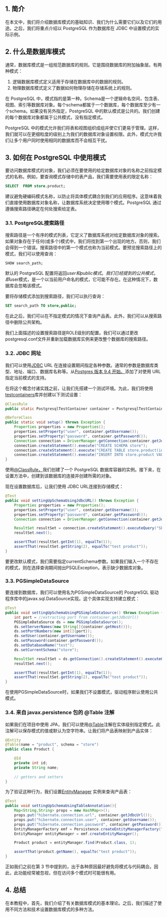 ## 1. 简介

在本文中，我们将介绍数据库模式的基础知识、我们为什么需要它们以及它们的用途。之后，我们将重点介绍以 PostgreSQL 作为数据库在 JDBC 中设置模式的实际示例。

## 2. 什么是数据库模式

通常，数据库模式是一组规范数据库的规则。它是围绕数据库的附加抽象层。有两种模式：

1.  逻辑数据库模式定义适用于存储在数据库中的数据的规则。
2.  物理数据库模式定义了数据如何物理存储在存储系统上的规则。

在 PostgreSQL 中，模式指的是第一种。Schema是一个逻辑命名空间，包含表、视图、索引等数据库对象。每个schema都属于一个数据库，每个数据库至少有一个schema。如果没有另外指定，PostgreSQL 中的默认模式是公共的。我们创建的每个数据库对象都属于公共模式，没有指定模式。

PostgreSQL 中的模式允许我们将表和视图组织成组并使它们更易于管理。这样，我们就可以在更细粒度的级别上为我们的数据库对象设置权限。此外，模式允许我们让多个用户同时使用相同的数据库而不会相互干扰。

## 3. 如何在 PostgreSQL 中使用模式

要访问数据库模式的对象，我们必须在要使用的给定数据库对象的名称之前指定模式的名称。例如，要查询模式存储中的表产品，我们需要使用表的限定名称：

```sql
SELECT  FROM store.product;
```

建议避免硬编码模式名称，以防止将具体模式耦合到我们的应用程序。这意味着我们直接使用数据库对象名称，让数据库系统决定使用哪个模式。PostgreSQL 通过遵循搜索路径确定在何处搜索给定表。

### 3.1. PostgreSQL搜索路径

搜索路径是一个有序的模式列表，它定义了数据库系统对给定数据库对象的搜索。如果对象存在于任何(或多个)模式中，我们将找到第一个出现的地方。否则，我们会得到一个错误。搜索路径中的第一个模式也称为当前模式。要预览搜索路径上的模式，我们可以使用查询：

```sql
SHOW search_path;
```

默认的 PostgreSQL 配置将返回$user和 public 模式。我们已经提到的公共模式，即$user模式，是一个以当前用户命名的模式，它可能不存在。在这种情况下，数据库会忽略该模式。

要将存储模式添加到搜索路径，我们可以执行查询：

```sql
SET search_path TO store,public;
```

在此之后，我们可以在不指定模式的情况下查询产品表。此外，我们可以从搜索路径中删除公共架构。

我们上面描述的设置搜索路径是ROLE级别的配置。我们可以通过更改postgresql.conf文件并重新加载数据库实例来更改整个数据库的搜索路径。

### 3.2. JDBC 网址

我们可以使用[JDBC](https://www.baeldung.com/java-jdbc) URL 在连接设置期间指定各种参数。通常的参数是数据库类型、地址、端口、数据库名称等。从[Postgres 版本 9.4 开始。](https://jdbc.postgresql.org/documentation/94/connect.html#connection-parameters)添加了对使用 URL 指定当前模式的支持。

在将这个概念付诸实践之前，让我们先搭建一个测试环境。为此，我们将使用[testcontainers](https://www.baeldung.com/spring-boot-testcontainers-integration-test)库并创建以下测试设置：

```java
@ClassRule
public static PostgresqlTestContainer container = PostgresqlTestContainer.getInstance();

@BeforeClass
public static void setup() throws Exception {
    Properties properties = new Properties();
    properties.setProperty("user", container.getUsername());
    properties.setProperty("password", container.getPassword());
    Connection connection = DriverManager.getConnection(container.getJdbcUrl(), properties);
    connection.createStatement().execute("CREATE SCHEMA store");
    connection.createStatement().execute("CREATE TABLE store.product(id SERIAL PRIMARY KEY, name VARCHAR(20))");
    connection.createStatement().execute("INSERT INTO store.product VALUES(1, 'test product')");
}
```

使用[@ClassRule，](https://www.baeldung.com/junit-4-rules)我们创建了一个 PostgreSQL 数据库容器的实例。接下来，在设置方法中，创建到该数据库的连接并创建所需的对象。

现在设置数据库后，让我们使用 JDBC URL连接到存储模式：

```java
@Test
public void settingUpSchemaUsingJdbcURL() throws Exception {
    Properties properties = new Properties();
    properties.setProperty("user", container.getUsername());
    properties.setProperty("password", container.getPassword());
    Connection connection = DriverManager.getConnection(container.getJdbcUrl().concat("&" + "currentSchema=store"), properties);

    ResultSet resultSet = connection.createStatement().executeQuery("SELECT  FROM product");
    resultSet.next();

    assertThat(resultSet.getInt(1), equalTo(1));
    assertThat(resultSet.getString(2), equalTo("test product"));
}
```

要更改默认模式，我们需要指定currentSchema参数。如果我们输入一个不存在的模式，则在选择查询期间抛出PSQLException，表示缺少数据库对象。

### 3.3. PGSimpleDataSource

要连接到数据库，我们可以使用名为PGSimpleDataSource的 PostgreSQL 驱动程序库中的javax.sql.DataSource实现。这个具体实现支持建立模式：

```java
@Test
public void settingUpSchemaUsingPGSimpleDataSource() throws Exception {
    int port = //extracting port from container.getJdbcUrl()
    PGSimpleDataSource ds = new PGSimpleDataSource();
    ds.setServerNames(new String[]{container.getHost()});
    ds.setPortNumbers(new int[]{port});
    ds.setUser(container.getUsername());
    ds.setPassword(container.getPassword());
    ds.setDatabaseName("test");
    ds.setCurrentSchema("store");

    ResultSet resultSet = ds.getConnection().createStatement().executeQuery("SELECT  FROM product");
    resultSet.next();

    assertThat(resultSet.getInt(1), equalTo(1));
    assertThat(resultSet.getString(2), equalTo("test product"));
}
```

在使用PGSimpleDataSource时，如果我们不设置模式，驱动程序默认使用公共模式。

### 3.4. 来自 javax.persistence 包的 @Table 注解

如果我们在项目中使用 JPA，我们可以使用[@Table](https://www.baeldung.com/jpa-entities)注解在实体级别指定模式。此注解可以保存模式的值或默认为空字符串。让我们将产品表映射到产品实体：

```java
@Entity
@Table(name = "product", schema = "store")
public class Product {

    @Id
    private int id;
    private String name;
    
    // getters and setters
}
```

为了验证这种行为，我们设置[EntityManager](https://www.baeldung.com/hibernate-entitymanager) 实例来查询产品表：

```java
@Test
public void settingUpSchemaUsingTableAnnotation(){
    Map<String,String> props = new HashMap<>();
    props.put("hibernate.connection.url", container.getJdbcUrl());
    props.put("hibernate.connection.user", container.getUsername());
    props.put("hibernate.connection.password", container.getPassword());
    EntityManagerFactory emf = Persistence.createEntityManagerFactory("postgresql_schema_unit", props);
    EntityManager entityManager = emf.createEntityManager();

    Product product = entityManager.find(Product.class, 1);

    assertThat(product.getName(), equalTo("test product"));
}
```

正如我们之前在第 3 节中提到的，出于各种原因最好避免将模式与代码耦合。因此，此功能经常被忽视，但在访问多个模式时可能很有用。

## 4. 总结

在本教程中，首先，我们介绍了有关数据库模式的基本理论。之后，我们描述了使用不同方法和技术设置数据库模式的多种方法。